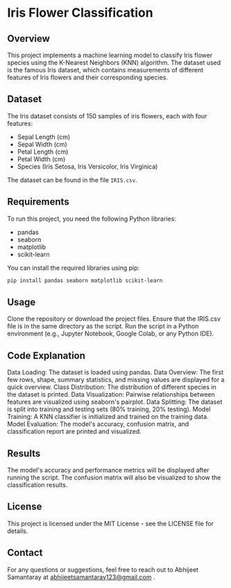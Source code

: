 # Iris Flower Classification

## Overview
This project implements a machine learning model to classify Iris flower species using the K-Nearest Neighbors (KNN) algorithm. The dataset used is the famous Iris dataset, which contains measurements of different features of Iris flowers and their corresponding species.

## Dataset
The Iris dataset consists of 150 samples of iris flowers, each with four features:
- Sepal Length (cm)
- Sepal Width (cm)
- Petal Length (cm)
- Petal Width (cm)
- Species (Iris Setosa, Iris Versicolor, Iris Virginica)

The dataset can be found in the file `IRIS.csv`.

## Requirements
To run this project, you need the following Python libraries:
- pandas
- seaborn
- matplotlib
- scikit-learn

You can install the required libraries using pip:

```bash
pip install pandas seaborn matplotlib scikit-learn
```
## Usage
Clone the repository or download the project files.
Ensure that the IRIS.csv file is in the same directory as the script.
Run the script in a Python environment (e.g., Jupyter Notebook, Google Colab, or any Python IDE).

## Code Explanation
Data Loading: The dataset is loaded using pandas.
Data Overview: The first few rows, shape, summary statistics, and missing values are displayed for a quick overview.
Class Distribution: The distribution of different species in the dataset is printed.
Data Visualization: Pairwise relationships between features are visualized using seaborn's pairplot.
Data Splitting: The dataset is split into training and testing sets (80% training, 20% testing).
Model Training: A KNN classifier is initialized and trained on the training data.
Model Evaluation: The model's accuracy, confusion matrix, and classification report are printed and visualized.

## Results
The model's accuracy and performance metrics will be displayed after running the script. The confusion matrix will also be visualized to show the classification results.

## License
This project is licensed under the MIT License - see the LICENSE file for details.

## Contact
For any questions or suggestions, feel free to reach out to Abhijeet Samantaray at abhijeetsamantaray123@gmail.com .
